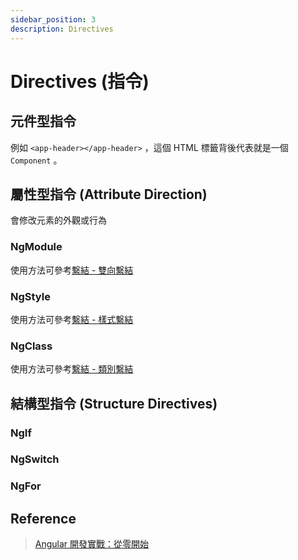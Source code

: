 ```yaml
---
sidebar_position: 3
description: Directives
---
```


# Directives (指令)

## 元件型指令
例如 `<app-header></app-header>` ，這個 HTML 標籤背後代表就是一個 `Component` 。

## 屬性型指令 (Attribute Direction)
會修改元素的外觀或行為

### NgModule
使用方法可參考[繫結 - 雙向繫結](/docs/Angular/angular_binding.md#binding-two-way-binding)

### NgStyle
使用方法可參考[繫結 - 樣式繫結](/docs/Angular/angular_binding.md#binding-style-binding)

### NgClass
使用方法可參考[繫結 - 類別繫結](/docs/Angular/angular_binding.md#binding-class-binding)

## 結構型指令 (Structure Directives)

### NgIf

### NgSwitch

### NgFor

## Reference

> [Angular 開發實戰：從零開始](https://www.udemy.com/course/angular-zero/) 